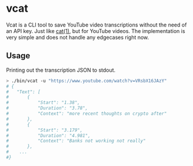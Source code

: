 # vcat

Vcat is a CLI tool to save YouTube video transcriptions without the need of an API key. Just like [cat(1)](https://man7.org/linux/man-pages/man1/cat.1.html), but for YouTube videos.
The implementation is very simple and does not handle any edgecases right now.

## Usage
Printing out the transcription JSON to stdout.
```bash
> ./bin/vcat -u "https://www.youtube.com/watch?v=VRsbX16JAzY"
# {
#	"Text": [
#		{
#			"Start": "1.38",
#			"Duration": "3.78",
#			"Context": "more recent thoughts on crypto after"
#		},
#		{
#			"Start": "3.179",
#			"Duration": "4.981",
#			"Context": "Banks not working not really"
#		},
#    ... 
#}
```
